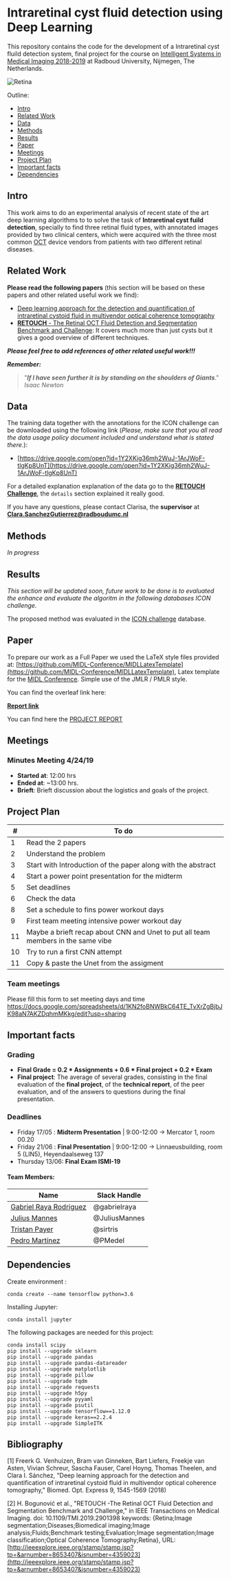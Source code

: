 # Intraretinal cyst fluid detection using Deep Learning


This repository contains the code for the development of a Intraretinal cyst fluild detection system, final project for the course on [Intelligent Systems in Medical Imaging 2018-2019](https://ismi19.grand-challenge.org/) at Radboud University, Nijmegen, The Netherlands.

![Retina](https://github.com/gabrielraya/intraretinal-cyst-fluid-detection/blob/master/images/project.png)



Outline: 

- [Intro](#Intro)
- [Related Work](#related-work)
- [Data](#data)
- [Methods](#methods)
- [Results](#results)
- [Paper](#paper)
- [Meetings](#meetings)
- [Project Plan](#project-plan)
- [Important facts](#important-facts)
- [Dependencies](#dependencies)




##  Intro
This work aims to do an experimental analysis of recent state of the art deep learning algorithms to  to solve the task of **Intraretinal cyst fuild detection**, specially to find three retinal fluid types, with annotated images provided by two clinical centers, which were acquired with the three most common [OCT](https://en.wikipedia.org/wiki/Optical_coherence_tomography) device vendors from
patients with two different retinal diseases.  



## Related Work

**Please read the following papers** (this section will be based on these papers and other related useful work we find):

- [Deep learning approach for the detection and quantification of intraretinal cystoid fluid in multivendor optical coherence tomography](https://www.osapublishing.org/boe/abstract.cfm?uri=boe-9-4-1545)
- [**RETOUCH** - The Retinal OCT Fluid Detection and
Segmentation Benchmark and Challenge](https://ieeexplore.ieee.org/stamp/stamp.jsp?tp=&arnumber=8653407):  It covers much more than just cysts but it gives a good overview of different techniques.

***Please feel free to add references of other related useful work!!!***

***Remember:*** 
>  "***If I have seen further it is by standing on the shoulders of Giants***." *Isaac Newton*

## Data
The training data together with the annotations for the ICON challenge can be downloaded using the following link (*Please, make sure that you all read the data usage policy document included and understand what is stated there.*):


- [https://drive.google.com/open?id=1Y2XKig36mh2WuJ-1ArJWoF-tlgKp8UnT](https://drive.google.com/open?id=1Y2XKig36mh2WuJ-1ArJWoF-tlgKp8UnT)  
 
For a detailed explanation explanation of the data go to the [**RETOUCH Challenge**](https://retouch.grand-challenge.org/Details/), the `details` section explained it really good. 

If you have any questions, please contact Clarisa, the **supervisor** at [**Clara.SanchezGutierrez@radboudumc.nl**](Clara.SanchezGutierrez@radboudumc.nl)


## Methods
*In progress*

## Results
*This section will be updated soon, future work to be done is to evaluated the enhance and evaluate the algoritm in the following databases ICON challenge.*

The proposed method was evaluated in the [ICON challenge](https://icon.grand-challenge.org/
) database.


## Paper
To prepare our work as a Full Paper we used the LaTeX style files provided at:
[https://github.com/MIDL-Conference/MIDLLatexTemplate](https://github.com/MIDL-Conference/MIDLLatexTemplate), Latex template for the [MIDL Conference](https://midl.io/). Simple use of the JMLR / PMLR style.

You can find the overleaf link here:

[**Report link**](https://www.overleaf.com/2216391167ptqspjgjkcmj
)

You can find here the [PROJECT REPORT](ISMI_FINAL_PROJECT.pdf)

## Meetings

### Minutes Meeting 4/24/19

- **Started at**: 12:00 hrs
- **Ended at**: ~13:00 hrs.
- **Brieft**: Brieft discussion about the logistics and goals of the project.


## Project Plan
|#     |  To do   |
|---------|-----------------|
|1 | Read the 2 papers    |
|2 | Understand the problem     |
|3 | Start with Introduction of the paper along with the abstract    |
|4 | Start a power point presentation for the midterm  |
|5 | Set deadlines    |
|6 | Check the data  |
|8 | Set a schedule to fins power workout days|
|9 | First team meeting intensive power workout day|
|11 | Maybe a brieft recap about CNN and Unet to put all team members in the same vibe |
|10 | Try to run a first CNN attempt |
|11 | Copy & paste the Unet from the assigment   |

### Team meetings
Please fill this form to set meeting days and time https://docs.google.com/spreadsheets/d/1KN2foBNWBkC64TE_TvXrZgBjbJK98aN7AKZDqhmMKkg/edit?usp=sharing


## Important facts

### Grading
- **Final Grade = 0.2 * Assignments + 0.6 * Final project + 0.2 * Exam**
- **Final project**:
The average of several grades, consisting in the final evaluation of the **final project**, of the **technical report**, of the peer evaluation, and of the answers to questions during the final presentation.


### Deadlines
- Friday 17/05 : **Midterm Presentation** |  9:00-12:00 -> Mercator 1, room 00.20
- Friday 21/06 : **Final Presentation**   |  9:00-12:00 -> Linnaeusbuilding, room 5 (LIN5), Heyendaalseweg 137
- Thursday 13/06: **Final Exam ISMI-19**


#### Team Members:

|Name     |  Slack Handle   |
|---------|-----------------|
|[Gabriel Raya Rodriguez](https://github.com/gabrielraya) |     @gabrielraya    |
|[Julius Mannes](https://github.com/JuliusMannes)| @JuliusMannes        |
|[Tristan Payer](https://github.com/sirtris) |     @sirtris    |
|[Pedro Martínez](https://github.com/PMedel) |     @PMedel    |



## Dependencies

Create environment :

	conda create --name tensorflow python=3.6

Installing Jupyter:

	conda install jupyter

The following packages are needed for this project:

    conda install scipy
    pip install --upgrade sklearn
    pip install --upgrade pandas
    pip install --upgrade pandas-datareader
    pip install --upgrade matplotlib
    pip install --upgrade pillow
    pip install --upgrade tqdm
    pip install --upgrade requests
    pip install --upgrade h5py
    pip install --upgrade pyyaml
    pip install --upgrade psutil
    pip install --upgrade tensorflow==1.12.0
	pip install --upgrade keras==2.2.4
	pip install --upgrade SimpleITK


## Bibliography

[1] Freerk G. Venhuizen, Bram van Ginneken, Bart Liefers, Freekje van Asten, Vivian Schreur, Sascha Fauser, Carel Hoyng, Thomas Theelen, and Clara I. Sánchez, "Deep learning approach for the detection and quantification of intraretinal cystoid fluid in multivendor optical coherence tomography," Biomed. Opt. Express 9, 1545-1569 (2018)

[2] H. Bogunović et al., "RETOUCH -The Retinal OCT Fluid Detection and Segmentation Benchmark and Challenge," in IEEE Transactions on Medical Imaging.
doi: 10.1109/TMI.2019.2901398
keywords: {Retina;Image segmentation;Diseases;Biomedical imaging;Image analysis;Fluids;Benchmark testing;Evaluation;Image segmentation;Image classification;Optical Coherence Tomography;Retina},
URL: [http://ieeexplore.ieee.org/stamp/stamp.jsp?tp=&arnumber=8653407&isnumber=4359023](http://ieeexplore.ieee.org/stamp/stamp.jsp?tp=&arnumber=8653407&isnumber=4359023)


